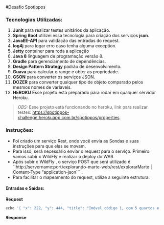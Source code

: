 #Desafio Spotippos

### Tecnologias Utilizadas:
1.  **Junit** para realizar testes unitários da aplicação.
2.  **Spring Boot** utilizei essa tecnologia para criação dos serviços **json**.
3.  **JavaEE-API** para validação das entradas do request.
4.  **log4j** para logar erro caso tenha alguma exception.
5.  **Jetty** container para roda a aplicação
6.  **Java 8** línguagem de programação versão 8.
7.  **Gradle** para gerenciamento de dependências.
8.  **Design Pattern Strategy** padrão de desenvolvimento.
9.  **Guava** para calcular o range e obter as propriedade.
10. **GSON** para converter os serviços JSON.
11. **DOZER** para converter qualquer tipo de objeto comparado pelos mesmos nomes de variaveis.
12. **HEROKU** Esse projeto está preparado para rodar em qualquer servidor Heroku.


>_OBS:_ Esse projeto está funcionando no heroku, link para realizar testes: https://spotippos-challenge.herokuapp.com.br/spotippos/properties

### Instruções:

* Foi criado um serviço Rest, onde você envia as Sondas e suas instruções para que elas se movam.
* Para isso, será necessário enviar o request para o serviço. Primeiro vamos subir o WildFly e realizar o deploy do WAR.
* Após subir o WildFly , o serviço POST que será utilizado é ``http://servername:port/explorando-marte-web/rest/explorarMarte  |  Content-Type "application-json``` .
* Para facilitar o mapeamento do request, utilize a seguinte estrutura:

#### Entradas e Saídas:

**Request**
```javascript
echo '{ "x": 222, "y": 444, "title": "Imóvel código 1, com 5 quartos e 4 banheiros", "price": 1250000,  "description": "Lorem ipsum dolor sit amet, consectetur adipiscing elit.",  "beds": 4,  "baths": 3,  "squareMeters": 210}' > request.json && curl -X POST -d @request.json https://spotippos-challenge.herokuapp.com/spotippos/propeties --header "Content-Type:application/json"
```

**Response**
```javascript

```
